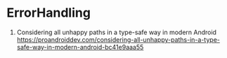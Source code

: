  # ErrorHandling
 
1. Considering all unhappy paths in a type-safe way in modern Android <br>
 https://proandroiddev.com/considering-all-unhappy-paths-in-a-type-safe-way-in-modern-android-bc41e9aaa55